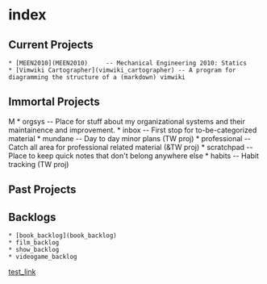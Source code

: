 # index

## Current Projects

    * [MEEN2010](MEEN2010)     -- Mechanical Engineering 2010: Statics
    * [Vimwiki Cartographer](vimwiki_cartographer) -- A program for diagramming the structure of a (markdown) vimwiki
    
## Immortal Projects
   M
    * orgsys       -- Place for stuff about my organizational systems and their maintainence and improvement.
    * inbox        -- First stop for to-be-categorized material
    * mundane      -- Day to day minor plans (TW proj)
    * professional -- Catch all area for professional related material (&TW proj)
    * scratchpad   -- Place to keep quick notes that don't belong anywhere else
    * habits       -- Habit tracking (TW proj)




## Past Projects



## Backlogs

    * [book_backlog](book_backlog)
    * film_backlog
    * show_backlog
    * videogame_backlog



[test_link](test_link)


